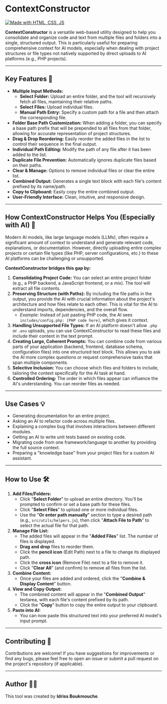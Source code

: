 # ContextConstructor

[![Made with HTML, CSS, JS](https://img.shields.io/badge/Made%20with-HTML%2C%20CSS%2C%20JS-orange?style=for-the-badge&logo=html5)](https://shields.io/)

**ContextConstructor** is a versatile web-based utility designed to help you consolidate and organize code and text from multiple files and folders into a single, structured output. This is particularly useful for preparing comprehensive context for AI models, especially when dealing with project structures or file types not natively supported by direct uploads to AI platforms (e.g., PHP projects).

---

## Key Features 🚀

* **Multiple Input Methods:**
    * **Select Folder:** Upload an entire folder, and the tool will recursively fetch all files, maintaining their relative paths.
    * **Select Files:** Upload individual files.
    * **Manual Path Entry:** Specify a custom path for a file and then attach the corresponding file.
* **Folder Base Path Customization:** When adding a folder, you can specify a base path prefix that will be prepended to all files from that folder, allowing for accurate representation of project structures.
* **Drag & Drop Reordering:** Easily reorder the added files in the list to control their sequence in the final output.
* **Individual Path Editing:** Modify the path of any file after it has been added to the list.
* **Duplicate File Prevention:** Automatically ignores duplicate files based on their paths.
* **Clear & Manage:** Options to remove individual files or clear the entire list.
* **Combined Output:** Generates a single text block with each file's content prefixed by its name/path.
* **Copy to Clipboard:** Easily copy the entire combined output.
* **User-Friendly Interface:** Clean, intuitive, and responsive design.

---

## How ContextConstructor Helps You (Especially with AI) 🤖

Modern AI models, like large language models (LLMs), often require a significant amount of context to understand and generate relevant code, explanations, or documentation. However, directly uploading entire complex projects or certain file types (like PHP, server configurations, etc.) to these AI platforms can be challenging or unsupported.

**ContextConstructor bridges this gap by:**

1.  **Consolidating Project Code:** You can select an entire project folder (e.g., a PHP backend, a JavaScript frontend, or a mix). The tool will extract all file contents.
2.  **Preserving Structure (with Paths):** By including the file paths in the output, you provide the AI with crucial information about the project's architecture and how files relate to each other. This is vital for the AI to understand imports, dependencies, and the overall flow.
    * *Example:* Instead of just pasting PHP code, the AI sees `includes/config.php: [PHP code here]`, which gives it context.
3.  **Handling Unsupported File Types:** If an AI platform doesn't allow `.php` or `.env` uploads, you can use ContextConstructor to read these files and include their content in the text prompt.
4.  **Creating Large, Coherent Prompts:** You can combine code from various parts of your application (backend, frontend, database schema, configuration files) into one structured text block. This allows you to ask the AI more complex questions or request comprehensive tasks that span multiple components.
5.  **Selective Inclusion:** You can choose which files and folders to include, tailoring the context specifically for the AI task at hand.
6.  **Controlled Ordering:** The order in which files appear can influence the AI's understanding. You can reorder files as needed.

---

## Use Cases 💡

* Generating documentation for an entire project.
* Asking an AI to refactor code across multiple files.
* Explaining a complex bug that involves interactions between different modules.
* Getting an AI to write unit tests based on existing code.
* Migrating code from one framework/language to another by providing the full source context.
* Preparing a "knowledge base" from your project files for a custom AI assistant.

---

## How to Use 🛠️

1.  **Add Files/Folders:**
    * Click "**Select Folder**" to upload an entire directory. You'll be prompted to confirm or set a base path for these files.
    * Click "**Select Files**" to upload one or more individual files.
    * Use the "**Or enter path manually**" section to type a desired path (e.g., `src/utils/helpers.js`), then click "**Attach File to Path**" to select the actual file for that path.
2.  **Manage File List:**
    * The added files will appear in the "**Added Files**" list. The number of files is displayed.
    * **Drag and drop** files to reorder them.
    * Click the **pencil icon** (Edit Path) next to a file to change its displayed path.
    * Click the **cross icon** (Remove File) next to a file to remove it.
    * Click "**Clear All**" (and confirm) to remove all files from the list.
3.  **Combine Content:**
    * Once your files are added and ordered, click the "**Combine & Display Content**" button.
4.  **View and Copy Output:**
    * The combined content will appear in the "**Combined Output**" textarea, with each file's content prefixed by its path.
    * Click the "**Copy**" button to copy the entire output to your clipboard.
5.  **Paste into AI:**
    * You can now paste this structured text into your preferred AI model's input prompt.

---

## Contributing 🤝

Contributions are welcome! If you have suggestions for improvements or find any bugs, please feel free to open an issue or submit a pull request on the project's repository (if applicable).

---

## Author 🧑‍💻

This tool was created by **Idriss Boukmouche**.
